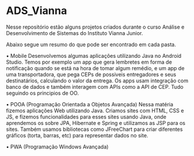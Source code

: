 # ADS_Vianna

Nesse repositório estão alguns projetos criados durante o curso Análise e Desenvolvimento de Sistemas do Instituto Vianna Junior.

Abaixo segue um resumo do que pode ser encontrado em cada pasta.

• Mobile
  Desenvolvemos algumas aplicações utilizando Java no Android Studio. Temos por exemplo um app que gera lembretes em forma de notificação quando se está na hora de tomar algum remédio, e um app de uma transportadora, que pega CEPs de possiveis entregadores e seus destinatários, calculando o valor da entrega. Os apps usam integração com banco de dados e também interagem com APIs como a API de CEP. Tudo seguindo os principios de OO.

• POOA (Programação Orientada a Objetos Avançada)
  Nessa matéria fizemos aplicações Web utilizando Java. Criamos sites com HTML, CSS e JS, e fizemos funcionalidades para esses sites usando Java, onde aprendemos os sobre JPA, Hibernate e Spring e utilizamos as JSP para os sites. Também usamos bibliotecas como JFreeChart para criar diferentes gráficos (torta, barras, etc) para representar dados no site. 
  
• PWA (Programação Windows Avançada)
